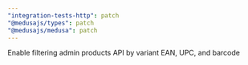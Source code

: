 ```yaml
---
"integration-tests-http": patch
"@medusajs/types": patch
"@medusajs/medusa": patch
---
```


Enable filtering admin products API by variant EAN, UPC, and barcode

